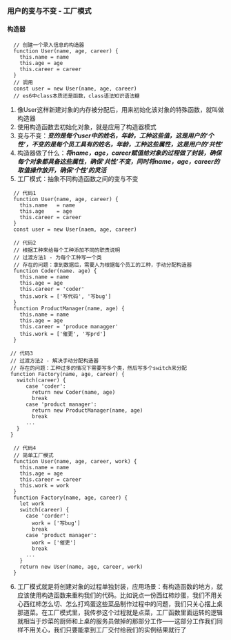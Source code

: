 <!--
 * @Author: your name
 * @Date: 2020-06-19 10:01:24
 * @LastEditTime: 2020-06-19 11:02:42
 * @LastEditors: Please set LastEditors
 * @Description: In User Settings Edit
 * @FilePath: /notes/docs/book1/03.readme.md
--> 

### 用户的变与不变 - 工厂模式

#### 构造器

```
  // 创建一个录入信息的构造器
  function User(name, age, career) {
    this.name = name
    this.age = age
    this.career = career
  }
  // 调用
  const user = new User(name, age, career)
  // es6中class本质还是函数，class语法知识语法糖
```

1. 像User这样新建对象的内存被分配后，用来初始化该对象的特殊函数，就叫做构造器
2. 使用构造函数去初始化对象，就是应用了构造器模式
3. 变与不变：***变的是每个user中的姓名，年龄，工种这些值，这是用户的‘个性’，不变的是每个员工具有的姓名，年龄，工种这些属性，这是用户的‘共性’***
4. 构造器做了什么：***将name，age，career赋值给对象的过程做了封装，确保每个对象都具备这些属性，确保‘共性’不变，同时将name，age，career的取值操作放开，确保‘个性’的灵活***
5. 工厂模式：抽象不同构造函数之间的变与不变


```
  // 代码1
  function User(name, age, career) {
    this.name   = name
    this.age    = age
    this.career = career
  }
  const user = new User(naem, age, career)
```

```
  // 代码2
  // 根据工种来给每个工种添加不同的职责说明
  // 过渡方法1 - 为每个工种写一个类
  // 存在的问题：拿到数据后，需要人为根据每个员工的工种，手动分配构造器
  function Coder(name. age) {
    this.name = name
    this.age = age
    this.career = 'coder'
    this.work = ['写代码', '写bug']
  }
  function ProductManager(name, age) {
    this.name = name
    this.age = age
    this.career = 'produce managger'
    this.work = ['催更', '写prd']
  }
```

```
 // 代码3
 // 过渡方法2 - 解决手动分配构造器
 // 存在的问题：工种过多的情况下需要写多个类，然后写多个switch来分配
 function Factory(name, age, career) {
   switch(career) {
      case 'coder':
        return new Coder(name, age)
        break
      case 'product manager':
        return new ProductManager(name, age)
        break
      ...
   }
 }
```

```
  // 代码4
  // 简单工厂模式
  function User(name, age, career, work) {
    this.name = name
    this.age = age
    this.career = career
    this.work = work
  }
  function Factory(name, age, career) {
    let work
    switch(career) {
      case 'corder':
        work = ['写bug']
        break
      case 'product manager':
        work = ['催更']
        break
      ...
    }
    return new User(name, age, career, work)
  }
```

6. 工厂模式就是将创建对象的过程单独封装，应用场景：有构造函数的地方，就应该使用构造函数来重构我们的代码。比如说点一份西红柿炒蛋，我们不用关心西红柿怎么切、怎么打鸡蛋这些菜品制作过程中的问题，我们只关心摆上桌那道菜。在工厂模式里，我传参这个过程就是点菜，工厂函数里面运转的逻辑就相当于炒菜的厨师和上桌的服务员做掉的那部分工作——这部分工作我们同样不用关心，我们只要能拿到工厂交付给我们的实例结果就行了



